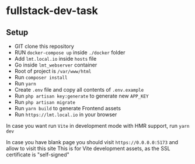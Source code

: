 # fullstack-dev-task

## Setup

- GIT clone this repository
- RUN `docker-compose up` inside `./docker` folder
- Add `lmt.local.io` inside `hosts` file
- Go inside `lmt_webserver` container
- Root of project is `/var/www/html`
- Run `composer install`
- Run `yarn`
- Create `.env` file and copy all contents of `.env.example`
- Run `php artisan key:generate` to generate new `APP_KEY`
- Run `php artisan migrate`
- Run `yarn build` to generate Frontend assets
- Run `https://lmt.local.io` in your browser

In case you want run `Vite` in development mode with HMR support, run `yarn dev`

In case you have blank page you should visit `https://0.0.0.0:5173` and allow to visit this site
This is for Vite development assets, as the SSL certificate is "self-signed"
